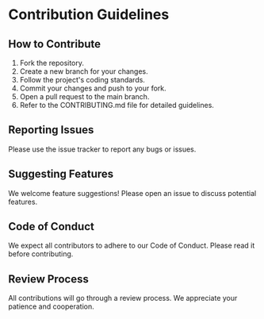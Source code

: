 # Contribution Guidelines

## How to Contribute

1. Fork the repository.
2. Create a new branch for your changes.
3. Follow the project's coding standards.
4. Commit your changes and push to your fork.
5. Open a pull request to the main branch.
6. Refer to the CONTRIBUTING.md file for detailed guidelines.

## Reporting Issues

Please use the issue tracker to report any bugs or issues.

## Suggesting Features

We welcome feature suggestions! Please open an issue to discuss potential features.

## Code of Conduct

We expect all contributors to adhere to our Code of Conduct. Please read it before contributing.

## Review Process

All contributions will go through a review process. We appreciate your patience and cooperation.
